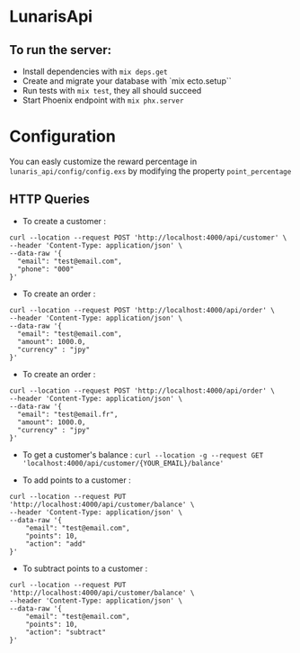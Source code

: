 # LunarisApi

## To run the server:

- Install dependencies with `mix deps.get`
- Create and migrate your database with `mix ecto.setup``
- Run tests with `mix test`, they all should succeed
- Start Phoenix endpoint with `mix phx.server`

# Configuration

You can easly customize the reward percentage in `lunaris_api/config/config.exs` by modifying the property `point_percentage`

## HTTP Queries

- To create a customer :

```
curl --location --request POST 'http://localhost:4000/api/customer' \
--header 'Content-Type: application/json' \
--data-raw '{
  "email": "test@email.com",
  "phone": "000"
}'
```

- To create an order :

```
curl --location --request POST 'http://localhost:4000/api/order' \
--header 'Content-Type: application/json' \
--data-raw '{
  "email": "test@email.com",
  "amount": 1000.0,
  "currency" : "jpy"
}'
```

- To create an order :

```
curl --location --request POST 'http://localhost:4000/api/order' \
--header 'Content-Type: application/json' \
--data-raw '{
  "email": "test@email.fr",
  "amount": 1000.0,
  "currency" : "jpy"
}'
```

- To get a customer's balance :
  `curl --location -g --request GET 'localhost:4000/api/customer/{YOUR_EMAIL}/balance'`

- To add points to a customer :

```
curl --location --request PUT 'http://localhost:4000/api/customer/balance' \
--header 'Content-Type: application/json' \
--data-raw '{
    "email": "test@email.com",
    "points": 10,
    "action": "add"
}'
```

- To subtract points to a customer :

```
curl --location --request PUT 'http://localhost:4000/api/customer/balance' \
--header 'Content-Type: application/json' \
--data-raw '{
    "email": "test@email.com",
    "points": 10,
    "action": "subtract"
}'
```
